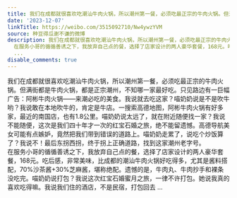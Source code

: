 ```yaml
---
title: 我们在成都就很喜欢吃潮汕牛肉火锅，所以潮州第一餐，必须吃最正宗的牛肉火锅。但满街都是牛肉火锅，都是正宗潮州，不知哪一家最好吃。只见路边有一巨幅广告：阿...
date: '2023-12-07'
linkTitle: https://weibo.com/3515092710/Nw4ywzYVM
source: 种豆得瓜谢不谦的微博
description: 我们在成都就很喜欢吃潮汕牛肉火锅，所以潮州第一餐，必须吃最正宗的牛肉火锅。但满街都是牛肉火锅，都是正宗潮州，不知哪一家最好吃。只见路边有一巨幅广告：阿彬牛肉火锅——来潮必吃的美食。我说就去吃这家？喵奶奶说是不是吹牛哟？我说敢在本地吹牛的，肯定是牛店。一搜索高德地图，阿彬牛肉火锅有好多家，最近的南国店，也有1.8公里。喵奶奶说太远了，就在附近随便找一家？我说不能随便，这次是我们四十年才一次的红宝石婚之旅，绝不能留遗憾。高德导航美女可能有点嫉妒，竟然把我们带到错误的道路上。喵奶奶走累了，说吃个炒饭算了？我说不！最后东拐西拐，终于拐上正确道路，找到这家潮州老字号。<br>
  在服务小哥的循循善诱之下，我放弃自己点的餐，选择了店家设计的两人豪华套餐，168元。吃后感，非常美味，比成都的潮汕牛肉火锅好吃得多，尤其是酱料搭配，70%沙茶酱+30%芝麻酱，堪称绝配。遗憾的是，牛肉丸、牛肉抄手和裸条没吃完。喵奶奶说打包？我说这次红宝石婚蜜月之旅，一律不许打包。她说我真的喜欢吃得嘛。我说我们住的酒店，不是民宿，打包回去
  ...
disable_comments: true
---
```

我们在成都就很喜欢吃潮汕牛肉火锅，所以潮州第一餐，必须吃最正宗的牛肉火锅。但满街都是牛肉火锅，都是正宗潮州，不知哪一家最好吃。只见路边有一巨幅广告：阿彬牛肉火锅——来潮必吃的美食。我说就去吃这家？喵奶奶说是不是吹牛哟？我说敢在本地吹牛的，肯定是牛店。一搜索高德地图，阿彬牛肉火锅有好多家，最近的南国店，也有1.8公里。喵奶奶说太远了，就在附近随便找一家？我说不能随便，这次是我们四十年才一次的红宝石婚之旅，绝不能留遗憾。高德导航美女可能有点嫉妒，竟然把我们带到错误的道路上。喵奶奶走累了，说吃个炒饭算了？我说不！最后东拐西拐，终于拐上正确道路，找到这家潮州老字号。<br> 在服务小哥的循循善诱之下，我放弃自己点的餐，选择了店家设计的两人豪华套餐，168元。吃后感，非常美味，比成都的潮汕牛肉火锅好吃得多，尤其是酱料搭配，70%沙茶酱+30%芝麻酱，堪称绝配。遗憾的是，牛肉丸、牛肉抄手和裸条没吃完。喵奶奶说打包？我说这次红宝石婚蜜月之旅，一律不许打包。她说我真的喜欢吃得嘛。我说我们住的酒店，不是民宿，打包回去 ...